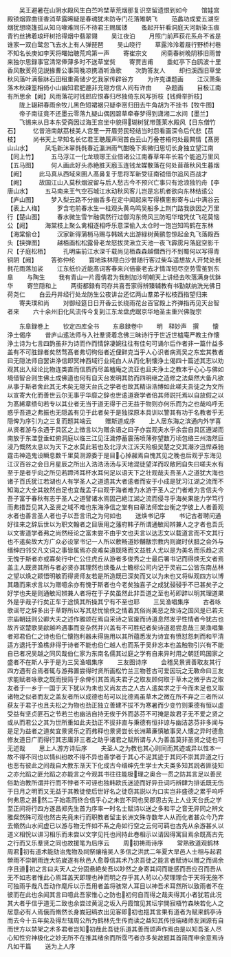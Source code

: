 <!-- { "loadSidebar": true } -->
　　吴王避暑在山阴水殿风生白苎吟埜草荒烟那复识空留遗恨到如今
　　馆娃宫殿锁烟霏曲径香消草露晞疑是春魂犹未防寺门花落雉朝飞
　　范蠡功成爱五湖空烟犹想晓篷孤从知乌喙难同乐不待君王赐属镂
　　蚤起开轩看洞庭天河新染玉痕青钓丝拂着琅玕树拾得烟中翡翠翎
　　吴江夜泊
　　月照门前芦荻花系舟不省是谁家一双白鹭忽飞去水上有人弹琵琶
　　吴山晓行
　　草露泠泠着屐行野桥村巷不知名长庚如李天将曙始聴荒鸡第一声
　　寄崔宗文
　　闲斋春树晚阴移旧雨曽来独尔思録事官清常俸薄多时不送草堂赀
　　寄贾吉甫
　　埀虹亭下白鸥波十里香风散芰荷见説掾曹公事简晚凉携酒听渔歌
　　次韵答友人
　　却扫溪西旧草堂秋风落叶满藜牀石田租重斋储少乞我家传辟谷方
　　为许克谦题画
　　江汉萧条落木秋疎篁相倚小山幽知君肥遯非充隠方信人间有许由
　　杂题画
　　目极江南有所思余【阙】风雨落花时钱郎应恨春归尽独倚东风写折枝【钱舜举折枝】
　　陇上辍耕春雨余牧儿黑色短裙裾只疑李宻归田去牛角胡为不挂书【牧牛图】
　　帝子南征竟不还墨云零落九疑山偶因碧草牵春梦得到潇湘二水间【墨兰】
　　飞锡来从日本东受斋因过海王宫坐中貌得瑚树犹带蓬莱水殿风【日东僧竹石】
　　忆昔涪南献茘枝美人宫里一开眉劳民轻结当时怨看画深令后代悲【茘枝】
　　尚书天上早知名长忆君王聴履声囘首白云山万叠苍梧何处最闗情【髙房山山水】
　　凤毛新沐翠毵毵春近瀛洲雨气酣晚下紫微归思切长身独立望江南【同上竹】
　　五马浮江一化龙琅琊王业借诸公江南春草年年长若个能追万里风【五马图】
　　何人画此好头赤絶胜天廏玉连钱龙媒散落在何处苜蓿秋风生暮烟【阙】
　　此马真从西域来圉人髙鼻复于思将军新受征南钺借尔追风百战才【阙】
　　故国江山入莫秋烟波留与后人愁古今不预兴亡事只有沧浪独钓舟【李唐山水】
　　五马南来王气空石城江水动秋风客儿岂是忘机者欲向东林结逺公【庐山图】
　　梦入梨云路不分幽香多在定中闻起来写得横窻影寄与山中满谷云【表上人梅】
　　罗含宅前春水生一柱观头黄鸟鸣吴船多上荆门路我欲因之万里行【楚山图】
　　春水微生雪乍融偶然行过御沟东倚风三防昭华琯凭仗飞花莫恼公【阙】
　　海棠枝上聚么禽相逐相呼乐意深偷入太仓时一饱岂知鸣鹤在东林【海棠偷仓】
　　汉家新得蒲梢马赐与韩嫣大出游緑树黄鹂忽惊起金丸飞落殿西头【挟弹图】
　　越栢画松松露骨老龙怒拔灵湫立天池一夜飞霹雳月落庭空影千尺【子庭松栢】
　　孔明庙前江水深千载尚见栢森森越僧西行不到蜀何以写得青铜阴【阙】
　　答弥仲纶
　　寳地珠林隠白沙曽随行客过柴车遥想故人开梵处毵毵花雨落加裟
　　江东纸价近能髙词客春来兴倍豪老去才情浑短尽空劳雪茧到东臯
　　与陶生
　　我有青山一片霞倩君为我制加沙明朝天上讲经去吹落满身优鉢华
　　寄竺隠和上
　　两街都録有司存共喜吾家得辨臻辅教有书勤献纳洗光佛日荷尧仁
　　白云丹井经行处龙防生公夜讲台还忆两山羣弟子松枝西指望归来
　　寄夫璞和尚
　　对御经筵日日开香云长绕雨花台百官殿上齐弹指再见天台智者来
　　六十余州旧化风流传今复到江东龙盘虎踞京华地圣主重兴佛陇宗


　　东臯録巻上
　　钦定四库全书
　　东皋録卷中
　　明　释妙声　撰
　　懐浄土偈序
　　昔庐山逺法师与入社羣贤着念佛三昧诗行于世近世樝庵严教主作懐浄土诗为七言四韵虽非为诗而作而情辞凄婉往往有佳句可诵尔后作者非一篇什益多盖有不可胜録者矣然骛髙者弗切徇俗者近俚鲜克当乎人心识者病焉吴之东宏其教者曰无隠法师自罢讲浄信即冥神西域行业纯白人从而化制懐浄土偈四十篇述其志以劝观其出入经论比物连类直而信质而尽盖樝庵之流亚也且夫浄土之教本乎心心与佛如境借智合则生佛土成佛道也何有自天台发明其防而四明继之造修之法粲然大备凡欲从事于斯者舍此其无术矣无隠天台氏之学者也故其精诣浩博如此嗟夫吾徒之为文所以宣寄大化而善世云尔无事乎华靡之辞也世逺道衰学者倍其师説托焉以自放假之以为髙絺章缋句若专以其业者无当于道无得于己无益于物则亦何乐而为之也哉呜呼无惑乎吾道之弗振也无隠盖有见于此者矣于是独探原本具训以警其有功于名教者乎无隠俾为序引为之三复而题其端云
　　赠斯道成序
　　上人居东海之滨通内外学喜从贤者游与余遇于具区之上徴言以为赠余语之曰子亦尝观夫水乎余尝自具区遵湖而南放于东澨登垂虹俯洞庭以临三江见汪濊停蓄震荡喷薄弥望数万顷包络三州浩然巨浸乃慨然太息以为天下之水莫此若也及北浮大江泝天险极吴楚之交其潮汐迅悍猋驰霆击神造鬼设瞬息数千里莫测源委于是目心掉赧焉自愧其见之晚也后观乎东海见江汉百谷之会日月星辰之所出入浩浩汤汤与天地混徒望洋而叹敞罔自失曰嗟夫水有至于是者乎向之所见若蹄涔耳杯水耳何足以语天下之壮观哉夫吾圣人之道犹大海也诸子百氏犹江若湖也人有学圣人之道遗其大者逺者而安于小成是犹习江湖之流而不知海之大全其敖然自足也宜哉孟子曰观于海者难为水游于圣人之门者难为言信夫今吾子富于春秋有志于圣人之道譬诸水焉固己絶江湖之流而侵寻乎海矣果能力学笃行而弗措吾见其入圣贤之域不难也东海浄信之堂有曰章法师宏台衡之学彼上人者善观水者也善言圣人者也子以吾言讯之为何如也
　　送焕书记序
　　书记古者聘问通好往来之辞后世以为职文翰者之目唐用之藩府韩子所谓通敏闳辨兼人之才者也吾氏以文害道学者弗之尚然经论之富未尝不由乎文也夫言以达志文以载道言而不文其行也不逺矣故大方广众必设掌书记一人所以敷畅道妙黼黻宗教内则嵗时伏腊之会外与缙绅四邻交凡文词之事皆属焉亦良难矣道既降而文益胜人尤以是为美名而乐趋之求无愧于斯者亦或寡矣行中仁公住虎丘从游者多俊秀之士最后署书记而得焕无文者焉盖主人既贤其所与者必贤亦其理然也焕蚤从士瞻标公司内记于灵岩二公皆东南丛林之望以焕之颖悟明敏而得贤师友若是所造既已深矣而又以为未也又将纵观四方以博其趣而来求言以为赠噫余亦有愧于斯者也今老矣独喜子之成犹骎骎乎不已甚矣子之好学也夫是则通敏闳辨兼人者将在于子矣虽然此非吾道之至也茍即辞以明其理道果外是乎哉子行矣正车于途慎其所操其宁有不至也耶
　　三吴渔唱集序
　　古者咏歌谣咢之辞多出于草野所以写其悲忧愉佚之情着其俗尚美恶之故诗之国风是已若夫宗庙朝廷则公卿大夫之述作雅颂在焉自采诗之官废而诗道息然发乎性情者今犹古也故齐讴楚歌吴歈越吟遇事而变杂然并兴盖有不可胜纪者矣诗道曷尝息哉三吴渔唱集者郑君伯仁之诗也伯仁懐抱利器未得施用以其所蕴悉发为诗宜有愤怼怨刺而和平清适方退托于渔樵非得于诗者不能也伯仁越人也而系于吴非忘本也盖触物引兴有不能自已者况吴越之同风哉伯仁家为东南名儒其过庭之学有自来异时用之朝廷鸣国家之盛者不在斯人乎于是为三吴渔唱集序
　　三友图诗序
　　会稽吴景贤善取友其行四方遇有合焉者辄与游弗置尝得时贤所画松竹兰三物苍古可爱因玩之无斁命曰三友求能赋者咏歌之既而授简于余俾引其首焉夫君子之取友顾何取于草木之微乎古之取友者于一乡于一国于天下犹以为未也又尚友古之人古人逺矣求之于今而未足也又取诸物之似者而友之盖友者所以成德也茍可以比德焉虽草木之微在所不弃之三者所以获友于君子也且夫松之为物也劲正独立善建不拔不为寒暑而少变竹则秉德有恒以虚受益有坚贞匪石之节若兰也幽洁自持无俟于外而苾芬不可掩是故君子无不爱之贤之或从而君公之其为世所重如此夫劲正不拔非直与秉德有恒非谅与幽洁苾芬非多闻与是足为益者之道矣宜景贤乐之而弗释也景贤尝长长洲幕亷慎敏事吴人懐之异时德愈修友道日广而得行其志庸非三者之助乎诸君之赋所谓与人为善盖莫非圣贤之徒也可无述哉
　　思上人游方诗后序
　　夫圣人之为教也其心则同而其迹或异以性本一故不得不同也以情纠纷故不得不异也善学者于其心不泥其迹于其同不崇其异道之行也恶有彼此之间哉自大教东渐天下化成古今缙绅先生学士大夫类多知其説者匪徒知之亦允蹈之匪允蹈之亦能言之今观其书往往能极理之奥合一贯之防其言足以善民俗助治教所谓并行而不悖者不可诬也独韩欧氏迷迹而好异丑词巧辨肆为排诋既无伤于日月之明而又无益于其教徒使后世好名之徒窃其説以为口实岂非盛德之累乎呜呼何弗思之甚然二子始乖而终合信乎心之未尝不同也吴郡思古先上人业天台氏之学至正间将行四方遂昌郑先生首为序率一时名士赋诗以送之多和平之音无异同之辨文雅粲然殊可观也然古先竟未行而职教者留主长洲文殊寺数年人从而化者甚众今乃弃去翛然山水间虚已以游与物无忤如不系之舟如行空之云何可羁也古先从余游甚乆以道义相恱以讲习相乐而未尝以文字见托也间持此巻相示以请因得寓目焉余既髙古先之行而又乐羣贤之同也故援笔为后序云
　　周初祷雨诗序
　　常熟致道观鹤林周君初有道术能劾治鬼物及祠祭禳禬吴人多信之洪武二年夏大旱邑人士相与起君禜雨不崇朝雨连大防嵗遂有秋邑人愈尊信其术乃求吾徒之能言者赋诗以赠之而谒余序且道初之言曰夫天人之分固悬絶矣吾以眇然之身寄其间而能感而吾应召而吾从无不如志者惟此心焉耳盖天即理也神而明之存乎其人茍以心契理理合于天将无施不可独雨乎哉凡吾动作麾斥以示吾用者盖将骇常人耳目以神吾术耳然所以致雨者不在彼而在此也余闻其言曰噫此吾家惟心之防也初何自而得之哉夫得其小者犹若此况其大者乎信乎道无二致也余尝过黄泥之坂入丹霞馆见其坛宇閴寂梧竹森映若化人之居意必有人焉俄而脩然长身峩冠缟衣出见客即初也挹其言果有道者为赋来鹤亭诗而去今十五年矣及得左辖周公所为鹤林先生传而读之益知其传授端绪师友渊源有自而世方以禁架之术多君者岂知初哉此吾徒乐道其善而颂声作焉由是以知吾圣人尽心知性穷神极化之妙无所不在推其绪余而所霑丐者亦多矣故题其首简而申余意焉诗凡如干篇
　　送为上人序
